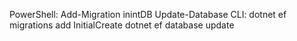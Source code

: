 PowerShell:
	Add-Migration inintDB
    Update-Database
CLI:
	dotnet ef migrations add InitialCreate
	dotnet ef database update